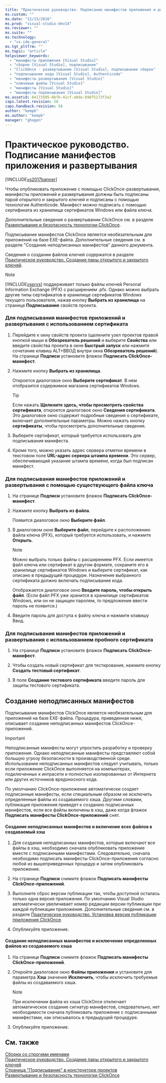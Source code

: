 ```yaml
---
title: "Практическое руководство. Подписание манифестов приложения и развертывания | Microsoft Docs"
ms.custom: ""
ms.date: "12/15/2016"
ms.prod: "visual-studio-dev14"
ms.reviewer: ""
ms.suite: ""
ms.technology: 
  - "vs-ide-general"
ms.tgt_pltfrm: ""
ms.topic: "article"
helpviewer_keywords: 
  - "манифесты приложения [Visual Studio]"
  - "сборки [Visual Studio], подписывание"
  - "ClickOnce - развертывание [Visual Studio], подписывание сборок"
  - "подписывание кода [Visual Studio], Authenticode"
  - "манифесты развертывания [Visual Studio]"
  - "ключевые файлы [Visual Studio]"
  - "манифесты [Visual Studio]"
  - "манифесты подписывания [Visual Studio]"
ms.assetid: 64173505-8bfb-41cf-a0de-b9075173f3a2
caps.latest.revision: 58
caps.handback.revision: 58
author: "kempb"
ms.author: "kempb"
manager: "ghogen"
---
```

# Практическое руководство. Подписание манифестов приложения и развертывания
[!INCLUDE[vs2017banner](../code-quality/includes/vs2017banner.md)]

Чтобы опубликовать приложение с помощью ClickOnce\-развертывания, манифесты приложений и развертывания должны быть подписаны парой открытого и закрытого ключей и подписаны с помощью технологии Authenticode.  Манифест можно подписать с помощью сертификата из хранилища сертификатов Windows или файла ключа.  
  
 Дополнительные сведения о развертывании ClickOnce см. в разделе [Развертывание и безопасность технологии ClickOnce](../deployment/clickonce-security-and-deployment.md).  
  
 Подписывание манифестов ClickOnce является необязательным для приложений на базе EXE\-файла.  Дополнительные сведения см. в разделе "Создание неподписанных манифестов" данного документа.  
  
 Сведения о создании файлов ключей содержатся в разделе [Практическое руководство. Создание пары открытого и закрытого ключей](../Topic/How%20to:%20Create%20a%20Public-Private%20Key%20Pair.md).  
  
> [!NOTE]
>  [!INCLUDE[vsprvs](../code-quality/includes/vsprvs_md.md)] поддерживает только файлы ключей Personal Information Exchange \(PFX\) с расширением .pfx.  Однако можно выбрать другие типы сертификатов в хранилище сертификатов Windows текущего пользователя, нажав кнопку **Выбрать из хранилища** на странице **Подписывание** свойств проекта.  
  
### Для подписывания манифестов приложений и развертывания с использованием сертификата  
  
1.  Перейдите к окну свойств проекта \(щелкните узел проектов правой кнопкой мыши в **Обозреватель решений** и выберите **Свойства** или введите свойства проекта в окне **Быстрый запуск** или нажмите сочетание клавиш ALT\+ВВОД внутри окна **Обозреватель решений**\).  На странице **Подписи** установите флажок **Подписать ClickOnce\-манифест**.  
  
2.  Нажмите кнопку **Выбрать из хранилища**.  
  
     Откроется диалоговое окно **Выберите сертификат**. В нем отобразится содержимое магазина сертификатов Windows.  
  
    > [!TIP]
    >  Если нажать **Щелкните здесь, чтобы просмотреть свойства сертификата**, откроется диалоговое окно **Сведения сертификата**.  Это диалоговое окно содержит подробные сведения о сертификате, включает дополнительные параметры.  Можно нажать кнопку **сертификаты**, чтобы просмотреть дополнительные сведения.  
  
3.  Выберите сертификат, который требуется использовать для подписывания манифеста.  
  
4.  Кроме того, можно указать адрес сервера отметки времени в текстовом поле **URL\-адрес сервера штампа времени**.  Это сервер, обеспечивающий указание штампа времени, когда был подписан манифест.  
  
### Для подписывания манифестов приложений и развертывания с помощью существующего файла ключа  
  
1.  На странице **Подписи** установите флажок **Подписать ClickOnce\-манифест**.  
  
2.  Нажмите кнопку **Выбрать из файла**.  
  
     Появится диалоговое окно **Выберите файл**.  
  
3.  В диалоговом окне **Выберите файл**, перейдите к расположению файла ключа \(PFX\), который требуется использовать, и нажмите **Открыть**.  
  
    > [!NOTE]
    >  Можно выбрать только файлы с расширением PFX.  Если имеется файл ключа или сертификат в другом формате, сохраните его в хранилище сертификатов Windows и выберите сертификат, как описано в предыдущей процедуре.  Назначение выбранного сертификата должно включать подписывание кода.  
  
     Отображается диалоговое окно **Введите пароль, чтобы открыть файл**. \(Если файл PFX уже хранится в хранилище сертификатов Windows, или он не защищен паролем, то предложение ввести пароль не появится.\)  
  
4.  Введите пароль для доступа к файлу ключа и нажмите клавишу Ввод.  
  
### Для подписывания манифестов приложений и развертывания с использованием пробного сертификата  
  
1.  На странице **Подписи** установите флажок **Подписать ClickOnce\-манифест**.  
  
2.  Чтобы создать новый сертификат для тестирования, нажмите кнопку **Создать тестовый сертификат**.  
  
3.  В поле **Создание тестового сертификата** введите пароль для защиты тестового сертификата.  
  
## Создание неподписанных манифестов  
 Подписывание манифестов ClickOnce является необязательным для приложений на базе EXE\-файла.  Процедура, приведенная ниже, описывает создание неподписанных манифестов ClickOnce\-приложений.  
  
> [!IMPORTANT]
>  Неподписанные манифесты могут упростить разработку и проверку приложения.  Однако неподписанные манифесты представляют собой большую угрозу безопасности в производственной среде.  Использование неподписанных манифестов следует учитывать, только если приложение ClickOnce выполняется на компьютерах, подключенных к интрасети и полностью изолированных от Интернета или других источников вредоносного кода.  
  
 По умолчанию ClickOnce\-приложение автоматически создает подписанные манифесты, если специальным образом не исключить определенные файлы из создаваемого хэша.  Другими словами, публикация приложения приведет к созданию подписанных манифестов, если все файлы включены в хэш, даже когда флажок **Подписать манифесты ClickOnce\-приложений** снят.  
  
#### Создание неподписанных манифестов и включение всех файлов в создаваемый хэш  
  
1.  Для создания неподписанных манифестов, которые включают все файлы в хэш, необходимо сначала опубликовать приложение вместе с подписанными манифестами.  Следовательно, сначала необходимо подписать манифесты ClickOnce\-приложения согласно любой из вышеприведенных процедур и затем опубликовать приложение.  
  
2.  На странице **Подписи** снимите флажок **Подписать манифесты ClickOnce\-приложений**.  
  
3.  Выполните сброс версии публикации так, чтобы доступной осталась только одна версия приложения.  По умолчанию Visual Studio автоматически увеличивает номер редакции версии публикации при каждой публикации приложения.  Дополнительные сведения см. в разделе [Практическое руководство. Установка версии публикации приложения ClickOnce](../Topic/How%20to:%20Set%20the%20ClickOnce%20Publish%20Version.md).  
  
4.  Опубликуйте приложение.  
  
#### Создание неподписанных манифестов и исключение определенных файлов из создаваемого хэша  
  
1.  На странице **Подписи** снимите флажок **Подписать манифесты ClickOnce\-приложений**.  
  
2.  Откройте диалоговое окно **Файлы приложения** и установите для параметра **Хэш** значение **Исключить**, чтобы исключить требуемые файлы из создаваемого хэша.  
  
    > [!NOTE]
    >  При исключении файла из хэша ClickOnce отключает автоматическое создание сигнатур манифестов, следовательно, нет необходимости сначала публиковать приложение с подписанными манифестами, как описывалось в предыдущей процедуре.  
  
3.  Опубликуйте приложение.  
  
## См. также  
 [Сборки со строгими именами](../Topic/Strong-Named%20Assemblies.md)   
 [Практическое руководство. Создание пары открытого и закрытого ключей](../Topic/How%20to:%20Create%20a%20Public-Private%20Key%20Pair.md)   
 [Страница "Подписывание" в конструкторе проектов](../ide/reference/signing-page-project-designer.md)   
 [Развертывание и безопасность технологии ClickOnce](../deployment/clickonce-security-and-deployment.md)